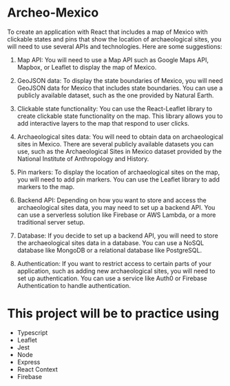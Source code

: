# Archeo-Mexico

To create an application with React that includes a map of Mexico with clickable states and pins that show the location of archaeological sites, you will need to use several APIs and technologies. Here are some suggestions:

1. Map API: You will need to use a Map API such as Google Maps API, Mapbox, or Leaflet to display the map of Mexico.

2. GeoJSON data: To display the state boundaries of Mexico, you will need GeoJSON data for Mexico that includes state boundaries. You can use a publicly available dataset, such as the one provided by Natural Earth.

3. Clickable state functionality: You can use the React-Leaflet library to create clickable state functionality on the map. This library allows you to add interactive layers to the map that respond to user clicks.

4. Archaeological sites data: You will need to obtain data on archaeological sites in Mexico. There are several publicly available datasets you can use, such as the Archaeological Sites in Mexico dataset provided by the National Institute of Anthropology and History.

5. Pin markers: To display the location of archaeological sites on the map, you will need to add pin markers. You can use the Leaflet library to add markers to the map.

6. Backend API: Depending on how you want to store and access the archaeological sites data, you may need to set up a backend API. You can use a serverless solution like Firebase or AWS Lambda, or a more traditional server setup.

7. Database: If you decide to set up a backend API, you will need to store the archaeological sites data in a database. You can use a NoSQL database like MongoDB or a relational database like PostgreSQL.

8. Authentication: If you want to restrict access to certain parts of your application, such as adding new archaeological sites, you will need to set up authentication. You can use a service like Auth0 or Firebase Authentication to handle authentication.

# This project will be to practice using
  * Typescript
  * Leaflet
  * Jest
  * Node
  * Express
  * React Context
  * Firebase
